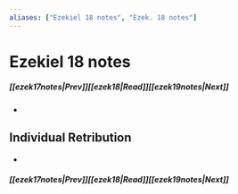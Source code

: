 ```yaml
---
aliases: ["Ezekiel 18 notes", "Ezek. 18 notes"]
---
```

# Ezekiel 18 notes
##### <span class=arrow-left></span>[[ezek17notes|Prev]]<span class=navigation-separator></span>[[ezek18|Read]]<span class=navigation-separator></span>[[ezek19notes|Next]]<span class=arrow-right></span>
- 
## Individual Retribution
- 
##### <span class=arrow-left></span>[[ezek17notes|Prev]]<span class=navigation-separator></span>[[ezek18|Read]]<span class=navigation-separator></span>[[ezek19notes|Next]]<span class=arrow-right></span>